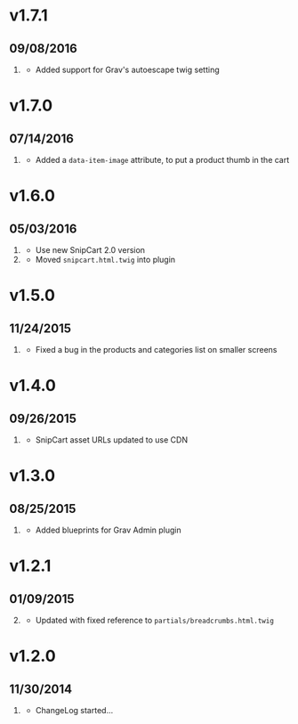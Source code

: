 # v1.7.1
## 09/08/2016

1. [](#improved)
    * Added support for Grav's autoescape twig setting

# v1.7.0
## 07/14/2016

1. [](#improved)
    * Added a `data-item-image` attribute, to put a product thumb in the cart

# v1.6.0
## 05/03/2016

1. [](#new)
    * Use new SnipCart 2.0 version
1. [](#improved)
    * Moved `snipcart.html.twig` into plugin

# v1.5.0
## 11/24/2015

1. [](#bugfix)
    * Fixed a bug in the products and categories list on smaller screens

# v1.4.0
## 09/26/2015

1. [](#improved)
    * SnipCart asset URLs updated to use CDN

# v1.3.0
## 08/25/2015

1. [](#improved)
    * Added blueprints for Grav Admin plugin

# v1.2.1
## 01/09/2015

2. [](#improved)
    * Updated with fixed reference to `partials/breadcrumbs.html.twig`

# v1.2.0
## 11/30/2014

1. [](#new)
    * ChangeLog started...
